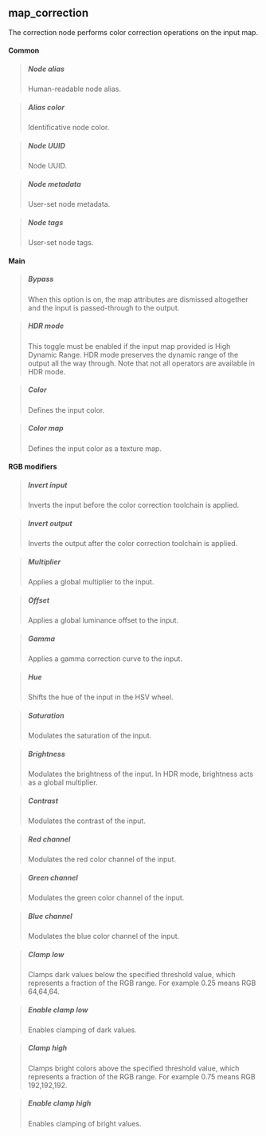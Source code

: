 ## **map_correction**

The correction node performs color correction operations on the input map.
#### Common

> ##### Node alias
> Human-readable node alias.

> ##### Alias color
> Identificative node color.

> ##### Node UUID
> Node UUID.

> ##### Node metadata
> User-set node metadata.

> ##### Node tags
> User-set node tags.

#### Main

> ##### Bypass
> When this option is on, the map attributes are dismissed altogether and the input is passed-through to the output.

> ##### HDR mode
> This toggle must be enabled if the input map provided is High Dynamic Range. HDR mode preserves the dynamic range of the output all the way through. Note that not all operators are available in HDR mode.

> ##### Color
> Defines the input color.

> ##### Color map
> Defines the input color as a texture map.

#### RGB modifiers

> ##### Invert input
> Inverts the input before the color correction toolchain is applied.

> ##### Invert output
> Inverts the output after the color correction toolchain is applied.

> ##### Multiplier
> Applies a global multiplier to the input.

> ##### Offset
> Applies a global luminance offset to the input.

> ##### Gamma
> Applies a gamma correction curve to the input.

> ##### Hue
> Shifts the hue of the input in the HSV wheel.

> ##### Saturation
> Modulates the saturation of the input.

> ##### Brightness
> Modulates the brightness of the input. In HDR mode, brightness acts as a global multiplier.

> ##### Contrast
> Modulates the contrast of the input.

> ##### Red channel
> Modulates the red color channel of the input.

> ##### Green channel
> Modulates the green color channel of the input.

> ##### Blue channel
> Modulates the blue color channel of the input.

> ##### Clamp low
> Clamps dark values below the specified threshold value, which represents a fraction of the RGB range. For example 0.25 means RGB 64,64,64.

> ##### Enable clamp low
> Enables clamping of dark values.

> ##### Clamp high
> Clamps bright colors above the specified threshold value, which represents a fraction of the RGB range. For example 0.75 means RGB 192,192,192.

> ##### Enable clamp high
> Enables clamping of bright values.

